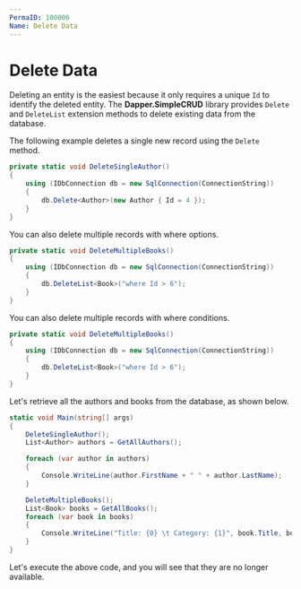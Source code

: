 ```yaml
---
PermaID: 100006
Name: Delete Data
---
```


# Delete Data

Deleting an entity is the easiest because it only requires a unique `Id` to identify the deleted entity. The **Dapper.SimpleCRUD** library provides `Delete` and `DeleteList` extension methods to delete existing data from the database.

The following example deletes a single new record using the `Delete` method.

```csharp
private static void DeleteSingleAuthor()
{
    using (IDbConnection db = new SqlConnection(ConnectionString))
    {
        db.Delete<Author>(new Author { Id = 4 });
    }
}
```

You can also delete multiple records with where options.

```csharp
private static void DeleteMultipleBooks()
{
    using (IDbConnection db = new SqlConnection(ConnectionString))
    {
        db.DeleteList<Book>("where Id > 6");
    }
}
```

You can also delete multiple records with where conditions.

```csharp
private static void DeleteMultipleBooks()
{
    using (IDbConnection db = new SqlConnection(ConnectionString))
    {
        db.DeleteList<Book>("where Id > 6");
    }
}
```

Let's retrieve all the authors and books from the database, as shown below.

```csharp
static void Main(string[] args)
{
    DeleteSingleAuthor();
    List<Author> authors = GetAllAuthors();

    foreach (var author in authors)
    {
        Console.WriteLine(author.FirstName + " " + author.LastName);
    }

    DeleteMultipleBooks();
    List<Book> books = GetAllBooks();
    foreach (var book in books)
    {
        Console.WriteLine("Title: {0} \t Category: {1}", book.Title, book.Category);
    }
}
```

Let's execute the above code, and you will see that they are no longer available.

